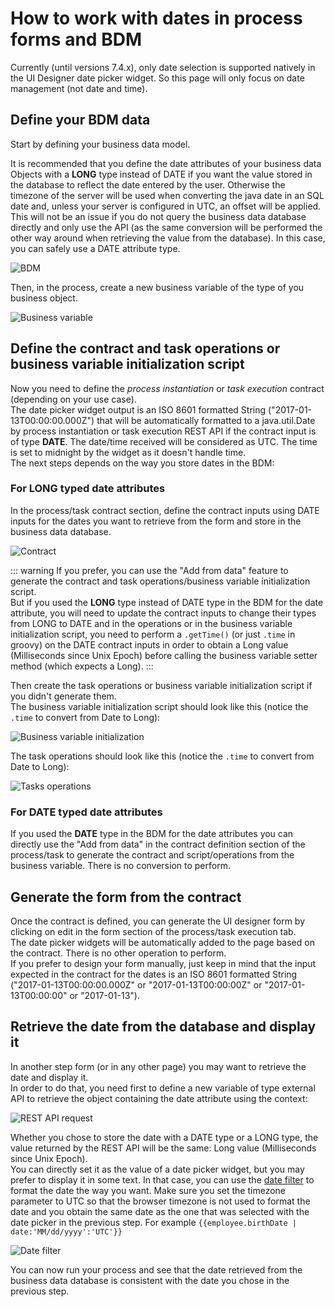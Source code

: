 # How to work with dates in process forms and BDM

Currently (until versions 7.4.x), only date selection is supported natively in the UI Designer date picker widget. So this page will only focus on date management (not date and time).

## Define your BDM data

Start by defining your business data model.

It is recommended that you define the date attributes of your business data Objects with a **LONG** type instead of DATE if you want the value stored in the database to reflect the date entered by the user. Otherwise the timezone of the server will be used when converting the java date in an SQL date and, unless your server is configured in UTC, an offset will be applied. This will not be an issue if you do not query the business data database directly and only use the API (as the same conversion will be performed the other way around when retrieving the value from the database). In this case, you can safely use a DATE attribute type.

![BDM](images/dates-management-tutorial/tuto-dates-bdm.png) <!--{.img-responsive .img-thumbnail}-->

Then, in the process, create a new business variable of the type of you business object.

![Business variable](images/dates-management-tutorial/tuto-dates-variable.png) <!--{.img-responsive .img-thumbnail}-->

## Define the contract and task operations or business variable initialization script

Now you need to define the *process instantiation* or *task execution* contract (depending on your use case).  
The date picker widget output is an ISO 8601 formatted String ("2017-01-13T00:00:00.000Z") that will be automatically formatted to a java.util.Date by process instantiation or task execution REST API if the contract input is of type **DATE**. The date/time received will be considered as UTC. The time is set to midnight by the widget as it doesn't handle time.  
The next steps depends on the way you store dates in the BDM:

### For LONG typed date attributes
In the process/task contract section, define the contract inputs using DATE inputs for the dates you want to retrieve from the form and store in the business data database.

![Contract](images/dates-management-tutorial/tuto-dates-contract.png) <!--{.img-responsive .img-thumbnail}-->

::: warning
If you prefer, you can use the "Add from data" feature to generate the contract and task operations/business variable initialization script.  
But if you used the **LONG** type instead of DATE type in the BDM for the date attribute, you will need to update the contract inputs to change their types from LONG to DATE and in the operations or in the business variable initialization script, you need to perform a `.getTime()` (or just `.time` in groovy) on the DATE contract inputs in order to obtain a Long value (Milliseconds since Unix Epoch) before calling the business variable setter method (which expects a Long).
:::

Then create the task operations or business variable initialization script if you didn't generate them.  
The business variable initialization script should look like this (notice the `.time` to convert from Date to Long):

![Business variable initialization](images/dates-management-tutorial/tuto-dates-variable-init.png) <!--{.img-responsive .img-thumbnail}-->

The task operations should look like this (notice the `.time` to convert from Date to Long):

![Tasks operations](images/dates-management-tutorial/tuto-dates-task-operations.png) <!--{.img-responsive .img-thumbnail}-->

### For DATE typed date attributes
If you used the **DATE** type in the BDM for the date attributes you can directly use the "Add from data" in the contract definition section of the process/task to generate the contract and script/operations from the business variable. There is no conversion to perform.

## Generate the form from the contract

Once the contract is defined, you can generate the UI designer form by clicking on edit in the form section of the process/task execution tab.  
The date picker widgets will be automatically added to the page based on the contract. There is no other operation to perform.  
If you prefer to design your form manually, just keep in mind that the input expected in the contract for the dates is an ISO 8601 formatted String ("2017-01-13T00:00:00.000Z" or "2017-01-13T00:00:00Z" or "2017-01-13T00:00:00" or "2017-01-13").

## Retrieve the date from the database and display it

In another step form (or in any other page) you may want to retrieve the date and display it.  
In order to do that, you need first to define a new variable of type external API to retrieve the object containing the date attribute using the context:

![REST API request](images/dates-management-tutorial/tuto-dates-api-request.png) <!--{.img-responsive .img-thumbnail}-->

Whether you chose to store the date with a DATE type or a LONG type, the value returned by the REST API will be the same: Long value (Milliseconds since Unix Epoch).  
You can directly set it as the value of a date picker widget, but you may prefer to display it in some text. In that case, you can use the [date filter](https://docs.angularjs.org/api/ng/filter/date) to format the date the way you want. Make sure you set the timezone parameter to UTC so that the browser timezone is not used to format the date and you obtain the same date as the one that was selected with the date picker in the previous step. For example `{{employee.birthDate | date:'MM/dd/yyyy':'UTC'}}`

![Date filter](images/dates-management-tutorial/tuto-dates-date-filter.png) <!--{.img-responsive .img-thumbnail}-->

You can now run your process and see that the date retrieved from the business data database is consistent with the date you chose in the previous step.





